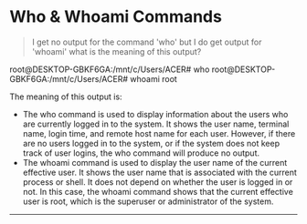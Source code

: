# Who & Whoami Commands

> I get no output for the command 'who' 
but I do get output for 'whoami' 
what is the meaning of this output? 

root@DESKTOP-GBKF6GA:/mnt/c/Users/ACER# who
root@DESKTOP-GBKF6GA:/mnt/c/Users/ACER# whoami
root

The meaning of this output is:

- The who command is used to display information about the users who are currently logged in to the system. It shows the user name, terminal name, login time, and remote host name for each user. However, if there are no users logged in to the system, or if the system does not keep track of user logins, the who command will produce no output.
- The whoami command is used to display the user name of the current effective user. It shows the user name that is associated with the current process or shell. It does not depend on whether the user is logged in or not. In this case, the whoami command shows that the current effective user is root, which is the superuser or administrator of the system.

---


